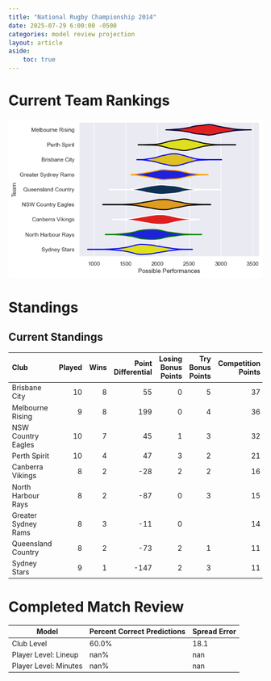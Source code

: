 ```yaml
---  
title: "National Rugby Championship 2014"  
date: 2025-07-29 6:00:00 -0500  
categories: model review projection  
layout: article  
aside:  
    toc: true  
---
```

# Current Team Rankings


![Club Rankings](plots/rankings_National_Rugby_Championship_2014.png)
# Standings

## Current Standings


| Club                |   Played |   Wins |   Point Differential |   Losing Bonus Points |   Try Bonus Points |   Competition Points |
|:--------------------|---------:|-------:|---------------------:|----------------------:|-------------------:|---------------------:|
| Brisbane City       |       10 |      8 |                   55 |                     0 |                  5 |                   37 |
| Melbourne Rising    |        9 |      8 |                  199 |                     0 |                  4 |                   36 |
| NSW Country Eagles  |       10 |      7 |                   45 |                     1 |                  3 |                   32 |
| Perth Spirit        |       10 |      4 |                   47 |                     3 |                  2 |                   21 |
| Canberra Vikings    |        8 |      2 |                  -28 |                     2 |                  2 |                   16 |
| North Harbour Rays  |        8 |      2 |                  -87 |                     0 |                  3 |                   15 |
| Greater Sydney Rams |        8 |      3 |                  -11 |                     0 |                    |                   14 |
| Queensland Country  |        8 |      2 |                  -73 |                     2 |                  1 |                   11 |
| Sydney Stars        |        9 |      1 |                 -147 |                     2 |                  3 |                   11 |



# Completed Match Review


| Model | Percent Correct Predictions | Spread Error |
| ------ | ------ | ------ |
| Club Level | 60.0% | 18.1 |
| Player Level: Lineup | nan% | nan |
| Player Level: Minutes | nan% | nan |

